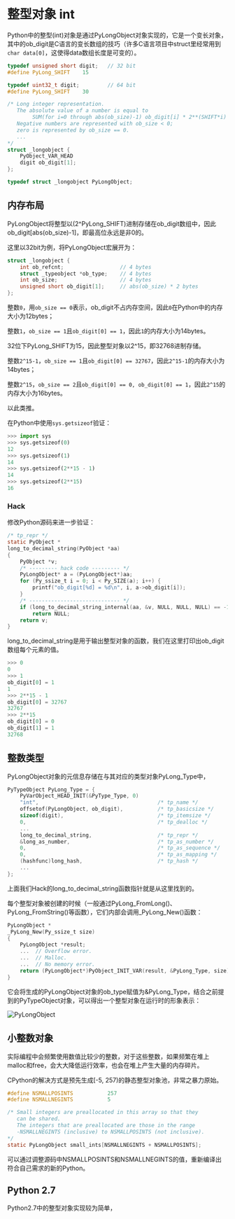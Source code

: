 # 整型对象 int

Python中的整型(int)对象是通过PyLongObject对象实现的，它是一个变长对象，其中的ob_digit是C语言的变长数组的技巧（许多C语言项目中struct里经常用到`char data[0]`，这使得data数组长度是可变的）。

```c
typedef unsigned short digit;	// 32 bit
#define PyLong_SHIFT    15

typedef uint32_t digit;			// 64 bit
#define PyLong_SHIFT    30

/* Long integer representation.
   The absolute value of a number is equal to
        SUM(for i=0 through abs(ob_size)-1) ob_digit[i] * 2**(SHIFT*i)
   Negative numbers are represented with ob_size < 0;
   zero is represented by ob_size == 0.
   ...
*/
struct _longobject {
    PyObject_VAR_HEAD
    digit ob_digit[1];
};

typedef struct _longobject PyLongObject;
```

## 内存布局

PyLongObject将整型以(2^PyLong_SHIFT)进制存储在ob_digit数组中，因此ob_digit[abs(ob_size)-1]，即最高位永远是非0的。

这里以32bit为例，将PyLongObject宏展开为：

```C
struct _longobject {
    int ob_refcnt;					// 4 bytes
    struct _typeobject *ob_type;	// 4 bytes
    int ob_size;					// 4 bytes
    unsigned short ob_digit[1];		// abs(ob_size) * 2 bytes
};
```

整数`0`，用`ob_size == 0`表示，ob_digit不占内存空间，因此`0`在Python中的内存大小为12bytes；

整数`1`，`ob_size == 1`且`ob_digit[0] == 1`，因此`1`的内存大小为14bytes。

32位下PyLong_SHIFT为15，因此整型对象以2^15，即32768进制存储。

整数`2^15-1`，`ob_size == 1`且`ob_digit[0] == 32767`，因此`2^15-1`的内存大小为14bytes；

整数`2^15`，`ob_size == 2`且`ob_digit[0] == 0, ob_digit[0] == 1`，因此`2^15`的内存大小为16bytes。

以此类推。

在Python中使用`sys.getsizeof`验证：

```python
>>> import sys
>>> sys.getsizeof(0)
12
>>> sys.getsizeof(1)
14
>>> sys.getsizeof(2**15 - 1)
14
>>> sys.getsizeof(2**15)
16 
```

### Hack

修改Python源码来进一步验证：

```c
/* tp_repr */
static PyObject *
long_to_decimal_string(PyObject *aa)
{
    PyObject *v;
    /* --------- hack code --------- */
	PyLongObject* a = (PyLongObject*)aa;
	for (Py_ssize_t i = 0; i < Py_SIZE(a); i++) {
		printf("ob_digit[%d] = %d\n", i, a->ob_digit[i]);
	}
    /* ----------------------------- */
    if (long_to_decimal_string_internal(aa, &v, NULL, NULL, NULL) == -1)
        return NULL;
    return v;
}
```

long_to_decimal_string是用于输出整型对象的函数，我们在这里打印出ob_digit数组每个元素的值。

```python
>>> 0
0
>>> 1
ob_digit[0] = 1
1
>>> 2**15 - 1
ob_digit[0] = 32767
32767
>>> 2**15
ob_digit[0] = 0
ob_digit[1] = 1
32768 
```

## 整数类型

PyLongObject对象的元信息存储在与其对应的类型对象PyLong_Type中，

```c
PyTypeObject PyLong_Type = {
    PyVarObject_HEAD_INIT(&PyType_Type, 0)
    "int",                                      /* tp_name */
    offsetof(PyLongObject, ob_digit),           /* tp_basicsize */
    sizeof(digit),                              /* tp_itemsize */
    0,                                          /* tp_dealloc */
    ...
    long_to_decimal_string,                     /* tp_repr */
    &long_as_number,                            /* tp_as_number */
    0,                                          /* tp_as_sequence */
    0,                                          /* tp_as_mapping */
    (hashfunc)long_hash,                        /* tp_hash */
    ...
};
```

上面我们Hack的long_to_decimal_string函数指针就是从这里找到的。

每个整型对象被创建的时候（一般通过PyLong_FromLong()、PyLong_FromString()等函数），它们内部会调用_PyLong_New()函数：

```c
PyLongObject *
_PyLong_New(Py_ssize_t size)
{
    PyLongObject *result;
    ...  // Overflow error.
    ...  // Malloc.
    ...  // No memory error.
    return (PyLongObject*)PyObject_INIT_VAR(result, &PyLong_Type, size);
}
```

它会将生成的PyLongObject对象的ob_type赋值为&PyLong_Type，结合之前提到的PyTypeObject对象，可以得出一个整型对象在运行时的形象表示：

![PyLongObject](https://github.com/ysw1912/Python-Source-Code-Analysis/blob/master/1.%20Python%20Object/PyLongObject.jpg)

## 小整数对象

实际编程中会频繁使用数值比较少的整数，对于这些整数，如果频繁在堆上malloc和free，会大大降低运行效率，也会在堆上产生大量的内存碎片。

CPython的解决方式是预先生成[-5, 257)的静态整型对象池，非常之暴力原始。

```c
#define NSMALLPOSINTS           257
#define NSMALLNEGINTS           5

/* Small integers are preallocated in this array so that they
   can be shared.
   The integers that are preallocated are those in the range
   -NSMALLNEGINTS (inclusive) to NSMALLPOSINTS (not inclusive).
*/
static PyLongObject small_ints[NSMALLNEGINTS + NSMALLPOSINTS];
```

可以通过调整源码中NSMALLPOSINTS和NSMALLNEGINTS的值，重新编译出符合自己需求的新的Python。

## Python 2.7

Python2.7中的整型对象实现较为简单，